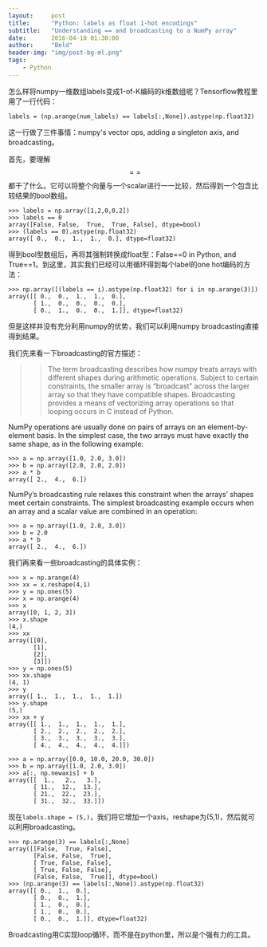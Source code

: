 ```yaml
---
layout:     post
title:      "Python: labels as float 1-hot encodings"
subtitle:   "Understanding == and broadcasting to a NumPy array"
date:       2016-04-10 01:30:00
author:     "Beld"
header-img: "img/post-bg-ml.png"
tags:
    - Python
---
```

怎么样将numpy一维数组labels变成1-of-K编码的k维数组呢？Tensorflow教程里用了一行代码：

```
labels = (np.arange(num_labels) == labels[:,None]).astype(np.float32)
```

这一行做了三件事情：numpy's vector ops, adding a singleton axis, and broadcasting。

首先，要理解$$==$$都干了什么。它可以将整个向量与一个scalar进行一一比较，然后得到一个包含比较结果的bool数组。

```
>>> labels = np.array([1,2,0,0,2])
>>> labels == 0
array([False, False,  True,  True, False], dtype=bool)
>>> (labels == 0).astype(np.float32)
array([ 0.,  0.,  1.,  1.,  0.], dtype=float32)
```

得到bool型数组后，再将其强制转换成float型：False==0 in Python, and True==1。到这里，其实我们已经可以用循环得到每个label的one hot编码的方法：

```
>>> np.array([(labels == i).astype(np.float32) for i in np.arange(3)])
array([[ 0.,  0.,  1.,  1.,  0.],
       [ 1.,  0.,  0.,  0.,  0.],
       [ 0.,  1.,  0.,  0.,  1.]], dtype=float32)
```

 但是这样并没有充分利用numpy的优势，我们可以利用numpy broadcasting直接得到结果。

 我们先来看一下broadcasting的官方描述：
 >>The term broadcasting describes how numpy treats arrays with different shapes during arithmetic operations. Subject to certain constraints, the smaller array is “broadcast” across the larger array so that they have compatible shapes. Broadcasting provides a means of vectorizing array operations so that looping occurs in C instead of Python.

NumPy operations are usually done on pairs of arrays on an element-by-element basis. In the simplest case, the two arrays must have exactly the same shape, as in the following example:

```
>>> a = np.array([1.0, 2.0, 3.0])
>>> b = np.array([2.0, 2.0, 2.0])
>>> a * b
array([ 2.,  4.,  6.])
```
NumPy’s broadcasting rule relaxes this constraint when the arrays’ shapes meet certain constraints. The simplest broadcasting example occurs when an array and a scalar value are combined in an operation:

```
>>> a = np.array([1.0, 2.0, 3.0])
>>> b = 2.0
>>> a * b
array([ 2.,  4.,  6.])
```
我们再来看一些broadcasting的具体实例：

```
>>> x = np.arange(4)
>>> xx = x.reshape(4,1)
>>> y = np.ones(5)
>>> x = np.arange(4)
>>> x
array([0, 1, 2, 3])
>>> x.shape
(4,)
>>> xx
array([[0],
       [1],
       [2],
       [3]])
>>> y = np.ones(5)
>>> xx.shape
(4, 1)
>>> y
array([ 1.,  1.,  1.,  1.,  1.])
>>> y.shape
(5,)
>>> xx + y
array([[ 1.,  1.,  1.,  1.,  1.],
       [ 2.,  2.,  2.,  2.,  2.],
       [ 3.,  3.,  3.,  3.,  3.],
       [ 4.,  4.,  4.,  4.,  4.]])

>>> a = np.array([0.0, 10.0, 20.0, 30.0])
>>> b = np.array([1.0, 2.0, 3.0])
>>> a[:, np.newaxis] + b
array([[  1.,   2.,   3.],
       [ 11.,  12.,  13.],
       [ 21.,  22.,  23.],
       [ 31.,  32.,  33.]])
```

现在```labels.shape = (5,)```，我们将它增加一个axis，reshape为(5,1)，然后就可以利用broadcasting。

```
>>> np.arange(3) == labels[:,None]
array([[False,  True, False],
       [False, False,  True],
       [ True, False, False],
       [ True, False, False],
       [False, False,  True]], dtype=bool)
>>> (np.arange(3) == labels[:,None]).astype(np.float32)
array([[ 0.,  1.,  0.],
       [ 0.,  0.,  1.],
       [ 1.,  0.,  0.],
       [ 1.,  0.,  0.],
       [ 0.,  0.,  1.]], dtype=float32)
```
Broadcasting用C实现loop循环，而不是在python里，所以是个强有力的工具。
